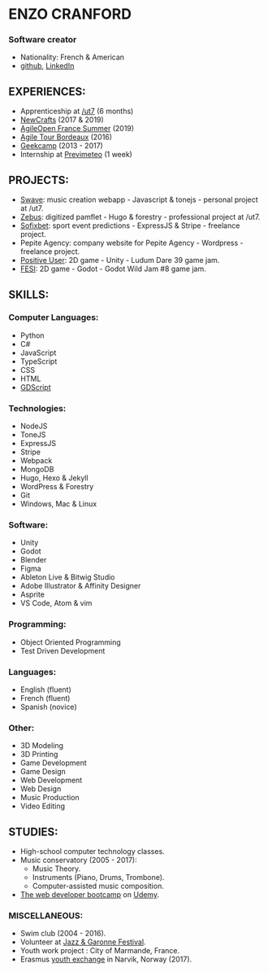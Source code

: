 # ENZO CRANFORD
### Software creator
- Nationality: French & American
- [github](https://github.com/zoford), [LinkedIn](https://www.linkedin.com/in/enzo-cranford-82b592198)

## EXPERIENCES:
- Apprenticeship at [/ut7](https://ut7.fr/) (6 months)
- [NewCrafts](https://www.ncrafts.io/) (2017 & 2019)
- [AgileOpen France Summer](https://agileopenfrance.com/) (2019)
- [Agile Tour Bordeaux](https://agiletourbordeaux.fr/) (2016)
- [Geekcamp](https://okiwi.org/geek-camp/) (2013 - 2017)
- Internship at [Previmeteo](https://www.previmeteo.com/) (1 week)

## PROJECTS:
- [Swave](https://swave.zoford.now.sh/Swave): music creation webapp - Javascript & tonejs - personal project at /ut7.
- [Zebus](https://github.com/ut7/zebusZebus): digitized pamflet - Hugo & forestry - professional project at /ut7.
- [Sofixbet](https://sofixbet.com/Sofixbet): sport event predictions - ExpressJS & Stripe - freelance project.
- Pepite Agency: company website for Pepite Agency - Wordpress - freelance project.
- [Positive User](https://ldjam.com/events/ludum-dare/39/the-positive-user): 2D game - Unity - Ludum Dare 39 game jam.
- [FESI](https://itch.io/jam/godot-wild-jam-8/rate/408906): 2D game - Godot - Godot Wild Jam #8 game jam.

## SKILLS:
### Computer Languages:
- Python
- C#
- JavaScript
- TypeScript
- CSS
- HTML
- [GDScript](https://godotengine.org)

### Technologies:
- NodeJS
- ToneJS
- ExpressJS
- Stripe
- Webpack
- MongoDB
- Hugo, Hexo & Jekyll
- WordPress & Forestry
- Git
- Windows, Mac & Linux

### Software:
- Unity
- Godot
- Blender
- Figma
- Ableton Live & Bitwig Studio
- Adobe Illustrator & Affinity Designer
- Asprite
- VS Code, Atom & vim

### Programming:
- Object Oriented Programming
- Test Driven Development

### Languages:
- English (fluent)
- French (fluent)
- Spanish (novice)

### Other:
- 3D Modeling
- 3D Printing
- Game Development
- Game Design
- Web Development
- Web Design
- Music Production
- Video Editing

## STUDIES:
- High-school computer technology classes.
- Music conservatory (2005 - 2017):
    - Music Theory.
    - Instruments (Piano, Drums, Trombone).
    - Computer-assisted music composition.
- [The web developer bootcamp](https://www.udemy.com/the-web-developer-bootcamp/) on [Udemy](https://www.udemy.com/).

### MISCELLANEOUS:
- Swim club (2004 - 2016).
- Volunteer at [Jazz & Garonne Festival](https://www.jazzetgaronne.com/).
- Youth work project : City of Marmande, France.
- Erasmus [youth exchange](https://www.norway.no/en/serbia/norway-serbia/news-events/news2/youngsters-strengthening-norwegian-serbian-friendship/) in Narvik, Norway (2017).

